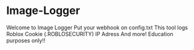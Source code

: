 # Image-Logger
Welcome to Image Logger 
Put your webhook on config.txt 
This tool logs Roblox Cookie (.ROBLOSECURITY) IP Adress And more!
Education purposes only!!
